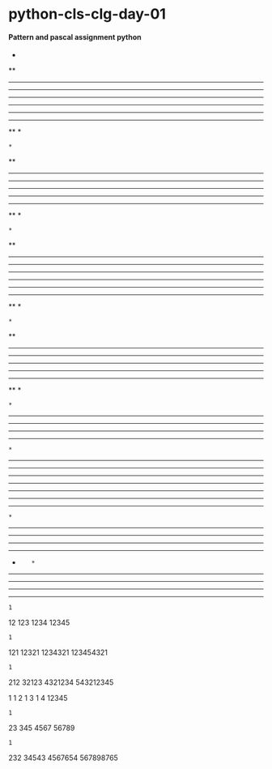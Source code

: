 # python-cls-clg-day-01

#### Pattern and pascal assignment python

*
**
***
****
*****


*****
****
***
**
*


    *
   **
  ***
 ****
*****
****
***
**
*



    *
   **
  ***
 ****
*****

*****
 ****
  ***
   **
    *

    *
   **
  ***
 ****
*****
 ****
  ***
   **
    *

    *
   ***
  *****
 *******
*********

    *
   ***
  *****
 *******
*********
 *******
  *****
   ***
    *


**********
****  ****
***    ***
**      **
*        *
**      **
***    ***
****  ****
**********

    1
   12
  123
 1234
12345


    1
   121
  12321
 1234321
123454321

    1
   212
  32123
 4321234
543212345



1
1 2
1  3
1   4
12345


    1
   23
  345
 4567
56789



    1
   232
  34543
 4567654
567898765



